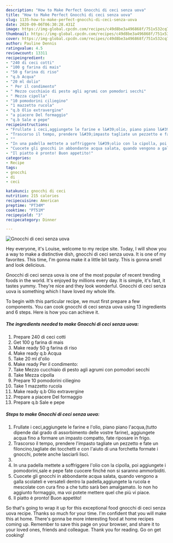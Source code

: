 ```yaml
---
description: "How to Make Perfect Gnocchi di ceci senza uova"
title: "How to Make Perfect Gnocchi di ceci senza uova"
slug: 1135-how-to-make-perfect-gnocchi-di-ceci-senza-uova
date: 2020-09-06T06:30:28.431Z
image: https://img-global.cpcdn.com/recipes/c49d8be3a496868f/751x532cq70/gnocchi-di-ceci-senza-uova-recipe-main-photo.jpg
thumbnail: https://img-global.cpcdn.com/recipes/c49d8be3a496868f/751x532cq70/gnocchi-di-ceci-senza-uova-recipe-main-photo.jpg
cover: https://img-global.cpcdn.com/recipes/c49d8be3a496868f/751x532cq70/gnocchi-di-ceci-senza-uova-recipe-main-photo.jpg
author: Pauline Dennis
ratingvalue: 4.5
reviewcount: 13311
recipeingredient:
- "240 di ceci cotti"
- "100 g farina di mais"
- "50 g farina di riso"
- "q.b Acqua"
- "20 ml dolio"
- " Per il condimento"
- " Mezzo cucchiaio di pesto agli agrumi con pomodori secchi"
- " Mezza cipolla"
- "10 pomodorini ciliegino"
- "1 mazzetto rucola"
- "q.b Olio extravergine"
- "a piacere Del formaggio"
- "q.b Sale e pepe"
recipeinstructions:
- "Frullate i ceci,aggiungete le farine e l&#39;olio, piano piano l&#39;acqua,(tutto dipende dal grado di assorbimento delle vostre farine), aggiungete acqua fino a formare un impasto compatto, fate riposare in frigo."
- "Trascorso il tempo, prendere l&#39;impasto tagliate un pezzetto e fate un filoncino,tagliate dei tocchetti e con l&#39;aiuto di una forchetta formate i gnocchi, potete anche lasciarli lisci."
- ""
- "In una padella mettete a soffriggere l&#39;olio con la cipolla, poi aggiungete i pomodorini,sale e pepe fate cuocere finché non si saranno ammorbiditi."
- "Cuocete gli gnocchi in abbondante acqua salata, quando vengono a galla scolateli e versateli dentro la padella,aggiungete la rucola e mescolate con cura fino a che tutto sarà ben amalgamato. Io non ho aggiunto formaggio, ma voi potete mettere quel che più vi piace."
- "Il piatto è pronto! Buon appetito!"
categories:
- Recipe
tags:
- gnocchi
- di
- ceci

katakunci: gnocchi di ceci 
nutrition: 215 calories
recipecuisine: American
preptime: "PT34M"
cooktime: "PT51M"
recipeyield: "3"
recipecategory: Dinner

---
```



![Gnocchi di ceci senza uova](https://img-global.cpcdn.com/recipes/c49d8be3a496868f/751x532cq70/gnocchi-di-ceci-senza-uova-recipe-main-photo.jpg)

Hey everyone, it's Louise, welcome to my recipe site. Today, I will show you a way to make a distinctive dish, gnocchi di ceci senza uova. It is one of my favorites. This time, I'm gonna make it a little bit tasty. This is gonna smell and look delicious.



Gnocchi di ceci senza uova is one of the most popular of recent trending foods in the world. It's enjoyed by millions every day. It is simple, it's fast, it tastes yummy. They're nice and they look wonderful. Gnocchi di ceci senza uova is something which I have loved my whole life.


To begin with this particular recipe, we must first prepare a few components. You can cook gnocchi di ceci senza uova using 13 ingredients and 6 steps. Here is how you can achieve it.

<!--inarticleads1-->

##### The ingredients needed to make Gnocchi di ceci senza uova:

1. Prepare 240 di ceci cotti
1. Get 100 g farina di mais
1. Make ready 50 g farina di riso
1. Make ready q.b Acqua
1. Take 20 ml d&#39;olio
1. Make ready  Per il condimento:
1. Take  Mezzo cucchiaio di pesto agli agrumi con pomodori secchi
1. Take  Mezza cipolla
1. Prepare 10 pomodorini ciliegino
1. Take 1 mazzetto rucola
1. Make ready q.b Olio extravergine
1. Prepare a piacere Del formaggio
1. Prepare q.b Sale e pepe




<!--inarticleads2-->

##### Steps to make Gnocchi di ceci senza uova:

1. Frullate i ceci,aggiungete le farine e l&#39;olio, piano piano l&#39;acqua,(tutto dipende dal grado di assorbimento delle vostre farine), aggiungete acqua fino a formare un impasto compatto, fate riposare in frigo.
1. Trascorso il tempo, prendere l&#39;impasto tagliate un pezzetto e fate un filoncino,tagliate dei tocchetti e con l&#39;aiuto di una forchetta formate i gnocchi, potete anche lasciarli lisci.
1. 
1. In una padella mettete a soffriggere l&#39;olio con la cipolla, poi aggiungete i pomodorini,sale e pepe fate cuocere finché non si saranno ammorbiditi.
1. Cuocete gli gnocchi in abbondante acqua salata, quando vengono a galla scolateli e versateli dentro la padella,aggiungete la rucola e mescolate con cura fino a che tutto sarà ben amalgamato. Io non ho aggiunto formaggio, ma voi potete mettere quel che più vi piace.
1. Il piatto è pronto! Buon appetito!




So that's going to wrap it up for this exceptional food gnocchi di ceci senza uova recipe. Thanks so much for your time. I'm confident that you will make this at home. There's gonna be more interesting food at home recipes coming up. Remember to save this page on your browser, and share it to your loved ones, friends and colleague. Thank you for reading. Go on get cooking!
